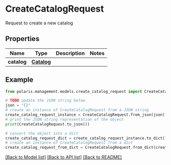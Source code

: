 <!--

 Copyright (c) 2024 Snowflake Computing Inc.
 
 Licensed under the Apache License, Version 2.0 (the "License");
 you may not use this file except in compliance with the License.
 You may obtain a copy of the License at
 
      http://www.apache.org/licenses/LICENSE-2.0
 
 Unless required by applicable law or agreed to in writing, software
 distributed under the License is distributed on an "AS IS" BASIS,
 WITHOUT WARRANTIES OR CONDITIONS OF ANY KIND, either express or implied.
 See the License for the specific language governing permissions and
 limitations under the License.

-->
# CreateCatalogRequest

Request to create a new catalog

## Properties

Name | Type | Description | Notes
------------ | ------------- | ------------- | -------------
**catalog** | [**Catalog**](Catalog.md) |  | 

## Example

```python
from polaris.management.models.create_catalog_request import CreateCatalogRequest

# TODO update the JSON string below
json = "{}"
# create an instance of CreateCatalogRequest from a JSON string
create_catalog_request_instance = CreateCatalogRequest.from_json(json)
# print the JSON string representation of the object
print(CreateCatalogRequest.to_json())

# convert the object into a dict
create_catalog_request_dict = create_catalog_request_instance.to_dict()
# create an instance of CreateCatalogRequest from a dict
create_catalog_request_from_dict = CreateCatalogRequest.from_dict(create_catalog_request_dict)
```
[[Back to Model list]](../README.md#documentation-for-models) [[Back to API list]](../README.md#documentation-for-api-endpoints) [[Back to README]](../README.md)


